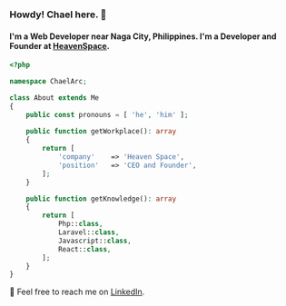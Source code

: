 ### Howdy! Chael here. 👋
#### I'm a Web Developer near Naga City, Philippines. I'm a Developer and Founder at [HeavenSpace](https://heavenspace.online).
```php
<?php

namespace ChaelArc;

class About extends Me
{
    public const pronouns = [ 'he', 'him' ];
    
    public function getWorkplace(): array
    {
        return [
            'company'    => 'Heaven Space',
            'position'   => 'CEO and Founder',
        ];
    }

    public function getKnowledge(): array
    {
        return [
            Php::class,
            Laravel::class,
            Javascript::class,
            React::class,
        ];
    }
}
```
📨 Feel free to reach me on [LinkedIn](https://www.linkedin.com/in/chaelaracosta/).
